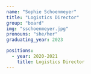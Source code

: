 ```yaml
---
name: "Sophie Schoenmeyer"
title: "Logistics Director"
group: "board"
img: "sschoenmeyer.jpg"
pronouns: "she/her"
graduating_year: 2023

positions:
  - year: 2020-2021
    title: Logistics Director
---
```

